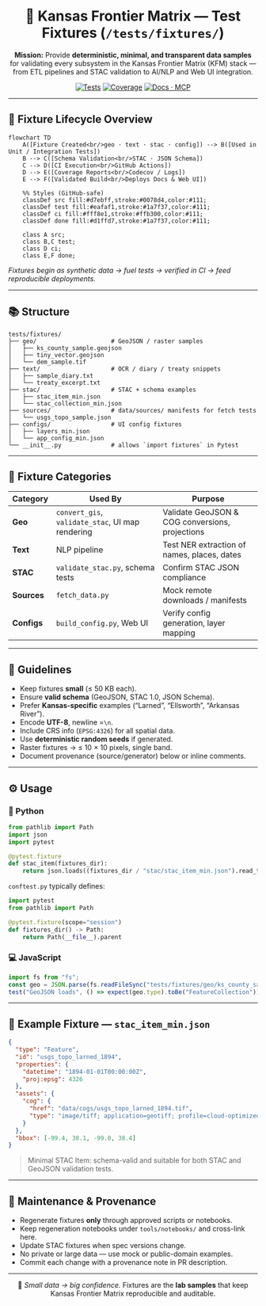 <div align="center">

# 🧱 Kansas Frontier Matrix — Test Fixtures (`/tests/fixtures/`)

**Mission:** Provide **deterministic, minimal, and transparent data samples**  
for validating every subsystem in the Kansas Frontier Matrix (KFM) stack —  
from ETL pipelines and STAC validation to AI/NLP and Web UI integration.

[![Tests](https://github.com/bartytime4life/Kansas-Frontier-Matrix/actions/workflows/tests.yml/badge.svg)](../../.github/workflows/tests.yml)
[![Coverage](https://img.shields.io/codecov/c/github/bartytime4life/Kansas-Frontier-Matrix)](https://codecov.io/gh/bartytime4life/Kansas-Frontier-Matrix)
[![Docs · MCP](https://img.shields.io/badge/Docs-MCP-blue)](../../docs/)

</div>

---

## 🧩 Fixture Lifecycle Overview

```mermaid
flowchart TD
    A([Fixture Created<br/>geo · text · stac · config]) --> B([Used in Unit / Integration Tests])
    B --> C([Schema Validation<br/>STAC · JSON Schema])
    C --> D([CI Execution<br/>GitHub Actions])
    D --> E([Coverage Reports<br/>Codecov / Logs])
    E --> F([Validated Build<br/>Deploys Docs & Web UI])

    %% Styles (GitHub-safe)
    classDef src fill:#d7ebff,stroke:#0078d4,color:#111;
    classDef test fill:#eafaf1,stroke:#1a7f37,color:#111;
    classDef ci fill:#fff8e1,stroke:#ffb300,color:#111;
    classDef done fill:#d1ffd7,stroke:#1a7f37,color:#111;

    class A src;
    class B,C test;
    class D ci;
    class E,F done;
````

*Fixtures begin as synthetic data → fuel tests → verified in CI → feed reproducible deployments.*

---

## 📚 Structure

```text
tests/fixtures/
├── geo/                     # GeoJSON / raster samples
│   ├── ks_county_sample.geojson
│   ├── tiny_vector.geojson
│   └── dem_sample.tif
├── text/                    # OCR / diary / treaty snippets
│   ├── sample_diary.txt
│   └── treaty_excerpt.txt
├── stac/                    # STAC + schema examples
│   ├── stac_item_min.json
│   └── stac_collection_min.json
├── sources/                 # data/sources/ manifests for fetch tests
│   └── usgs_topo_sample.json
├── configs/                 # UI config fixtures
│   ├── layers_min.json
│   └── app_config_min.json
└── __init__.py              # allows `import fixtures` in Pytest
```

---

## 🧩 Fixture Categories

| Category    | Used By                                          | Purpose                                         |
| ----------- | ------------------------------------------------ | ----------------------------------------------- |
| **Geo**     | `convert_gis`, `validate_stac`, UI map rendering | Validate GeoJSON & COG conversions, projections |
| **Text**    | NLP pipeline                                     | Test NER extraction of names, places, dates     |
| **STAC**    | `validate_stac.py`, schema tests                 | Confirm STAC JSON compliance                    |
| **Sources** | `fetch_data.py`                                  | Mock remote downloads / manifests               |
| **Configs** | `build_config.py`, Web UI                        | Verify config generation, layer mapping         |

---

## 🧪 Guidelines

* Keep fixtures **small** (≤ 50 KB each).
* Ensure **valid schema** (GeoJSON, STAC 1.0, JSON Schema).
* Prefer **Kansas-specific** examples (“Larned”, “Ellsworth”, “Arkansas River”).
* Encode **UTF-8**, newline =`\n`.
* Include CRS info (`EPSG:4326`) for all spatial data.
* Use **deterministic random seeds** if generated.
* Raster fixtures → ≤ 10 × 10 pixels, single band.
* Document provenance (source/generator) below or inline comments.

---

## ⚙️ Usage

### 🐍 Python

```python
from pathlib import Path
import json
import pytest

@pytest.fixture
def stac_item(fixtures_dir):
    return json.loads((fixtures_dir / "stac/stac_item_min.json").read_text())
```

`conftest.py` typically defines:

```python
import pytest
from pathlib import Path

@pytest.fixture(scope="session")
def fixtures_dir() -> Path:
    return Path(__file__).parent
```

### 💻 JavaScript

```javascript
import fs from "fs";
const geo = JSON.parse(fs.readFileSync("tests/fixtures/geo/ks_county_sample.geojson", "utf8"));
test("GeoJSON loads", () => expect(geo.type).toBe("FeatureCollection"));
```

---

## 🧱 Example Fixture — `stac_item_min.json`

```json
{
  "type": "Feature",
  "id": "usgs_topo_larned_1894",
  "properties": {
    "datetime": "1894-01-01T00:00:00Z",
    "proj:epsg": 4326
  },
  "assets": {
    "cog": {
      "href": "data/cogs/usgs_topo_larned_1894.tif",
      "type": "image/tiff; application=geotiff; profile=cloud-optimized"
    }
  },
  "bbox": [-99.4, 38.1, -99.0, 38.4]
}
```

> Minimal STAC Item: schema-valid and suitable for both STAC and GeoJSON validation tests.

---

## 🔄 Maintenance & Provenance

* Regenerate fixtures **only** through approved scripts or notebooks.
* Keep regeneration notebooks under `tools/notebooks/` and cross-link here.
* Update STAC fixtures when spec versions change.
* No private or large data — use mock or public-domain examples.
* Commit each change with a provenance note in PR description.

---

<div align="center">

🧩 *Small data → big confidence.*
Fixtures are the **lab samples** that keep Kansas Frontier Matrix reproducible and auditable.

</div>
